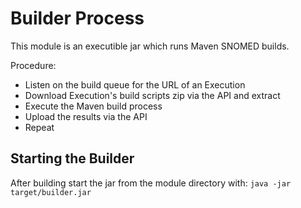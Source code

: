 Builder Process
===============

This module is an executible jar which runs Maven SNOMED builds.

Procedure:
- Listen on the build queue for the URL of an Execution
- Download Execution's build scripts zip via the API and extract
- Execute the Maven build process
- Upload the results via the API
- Repeat

Starting the Builder
--------------------
After building start the jar from the module directory with:
`java -jar target/builder.jar`
